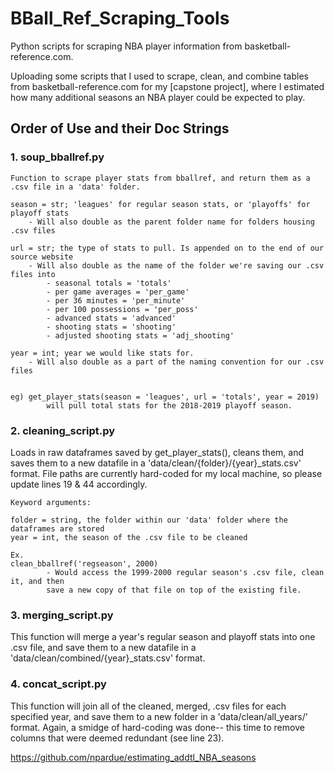 # BBall_Ref_Scraping_Tools
Python scripts for scraping NBA player information from basketball-reference.com.

Uploading some scripts that I used to scrape, clean, and combine tables from basketball-reference.com for my [capstone project], where I estimated how many additional seasons an NBA player could be expected to play.


## Order of Use and their Doc Strings
### 1. soup_bballref.py
    Function to scrape player stats from bballref, and return them as a .csv file in a 'data' folder.

    season = str; 'leagues' for regular season stats, or 'playoffs' for playoff stats
        - Will also double as the parent folder name for folders housing .csv files

    url = str; the type of stats to pull. Is appended on to the end of our source website
        - Will also double as the name of the folder we're saving our .csv files into
            - seasonal totals = 'totals'
            - per game averages = 'per_game'
            - per 36 minutes = 'per_minute'
            - per 100 possessions = 'per_poss'
            - advanced stats = 'advanced'
            - shooting stats = 'shooting'
            - adjusted shooting stats = 'adj_shooting'

    year = int; year we would like stats for.
        - Will also double as a part of the naming convention for our .csv files


    eg) get_player_stats(season = 'leagues', url = 'totals', year = 2019)
            will pull total stats for the 2018-2019 playoff season.

### 2. cleaning_script.py
Loads in raw dataframes saved by get_player_stats(), cleans them, and saves them to a new datafile in a 'data/clean/{folder}/{year}_stats.csv' format.
File paths are currently hard-coded for my local machine, so please update lines 19 & 44 accordingly.


    Keyword arguments:

    folder = string, the folder within our 'data' folder where the dataframes are stored
    year = int, the season of the .csv file to be cleaned

    Ex.
    clean_bballref('regseason', 2000)
            - Would access the 1999-2000 regular season's .csv file, clean it, and then
            save a new copy of that file on top of the existing file.

### 3. merging_script.py
This function will merge a year's regular season and playoff stats into one .csv file, and save them to a new datafile in a 'data/clean/combined/{year}_stats.csv' format.


### 4. concat_script.py
This function will join all of the cleaned, merged, .csv files for each specified year, and save them to a new folder in a 'data/clean/all_years/' format.
Again, a smidge of hard-coding was done-- this time to remove columns that were deemed redundant (see line 23).



https://github.com/npardue/estimating_addtl_NBA_seasons
